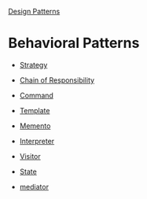 [Design Patterns](../README.md)

# Behavioral Patterns


- [Strategy](./strategy/)
- [Chain of Responsibility](./chain-of-responsibility/)
- [Command](./command/)

- [Template](./template/)
- [Memento](./memento/)
- [Interpreter](./interpreter/)

- [Visitor](./visitor/)
- [State](./state/)
- [mediator](./mediator/)
<!-- TODO:
- [observer](./observer/)
-->